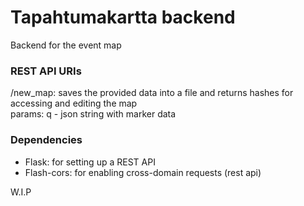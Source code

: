 # Tapahtumakartta backend
Backend for the event map

### REST API URIs
/new_map: saves the provided data into a file and returns hashes for accessing and editing the map  
 params: q - json string with marker data

### Dependencies
- Flask: for setting up a REST API
- Flash-cors: for enabling cross-domain requests (rest api)

 W.I.P
